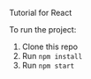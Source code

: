 
Tutorial for React

To run the project: 
1. Clone this repo
2. Run `npm install`
3. Run `npm start`
